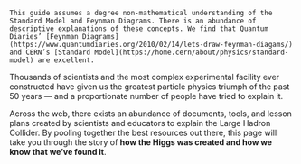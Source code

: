 [](https://img.purch.com/h/1400/aHR0cDovL3d3dy5saXZlc2NpZW5jZS5jb20vaW1hZ2VzL2kvMDAwLzAxNS84Njcvb3JpZ2luYWwvY2Vybi1wYXJ0aWNsZXMtbGhjLmpwZw==)

```
This guide assumes a degree non-mathematical understanding of the Standard Model and Feynman Diagrams. There is an abundance of descriptive explanations of these concepts. We find that Quantum Diaries’ [Feynman Diagrams](https://www.quantumdiaries.org/2010/02/14/lets-draw-feynman-diagams/) and CERN’s [Standard Model](https://home.cern/about/physics/standard-model) are excellent.
```

Thousands of scientists and the most complex experimental facility ever constructed have given us the greatest particle physics triumph of the past 50 years — and a proportionate number of people have tried to explain it.

Across the web, there exists an abundance of documents, tools, and lesson plans created by scientists and educators to explain the Large Hadron Collider. By pooling together the best resources out there, this page will take you through the story of **how the Higgs was created and how we know that we’ve found it**.
